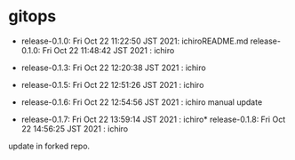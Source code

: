 # gitops
* release-0.1.0: Fri Oct 22 11:22:50 JST 2021: ichiroREADME.md release-0.1.0: Fri Oct 22 11:48:42 JST 2021 : ichiro

* release-0.1.3: Fri Oct 22 12:20:38 JST 2021 : ichiro
* release-0.1.5: Fri Oct 22 12:51:26 JST 2021 : ichiro
* release-0.1.6: Fri Oct 22 12:54:56 JST 2021 : ichiro
manual update
* release-0.1.7: Fri Oct 22 13:59:14 JST 2021 : ichiro* release-0.1.8: Fri Oct 22 14:56:25 JST 2021 : ichiro

update in forked repo.
